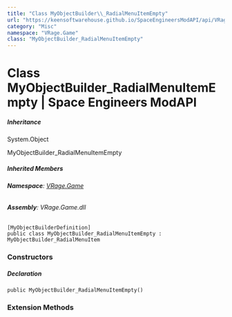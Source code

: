 ```yaml
---
title: "Class MyObjectBuilder\\_RadialMenuItemEmpty"
url: "https://keensoftwarehouse.github.io/SpaceEngineersModAPI/api/VRage.Game.MyObjectBuilder_RadialMenuItemEmpty.html"
category: "Misc"
namespace: "VRage.Game"
class: "MyObjectBuilder_RadialMenuItemEmpty"
---
```


# Class MyObjectBuilder\_RadialMenuItemEmpty | Space Engineers ModAPI

##### Inheritance

System.Object

MyObjectBuilder\_RadialMenuItemEmpty

##### Inherited Members

###### **Namespace**: [VRage.Game](https://keensoftwarehouse.github.io/SpaceEngineersModAPI/api/VRage.Game.html)

###### **Assembly**: VRage.Game.dll

```
[MyObjectBuilderDefinition]
public class MyObjectBuilder_RadialMenuItemEmpty : MyObjectBuilder_RadialMenuItem
```

### Constructors

##### Declaration

```
public MyObjectBuilder_RadialMenuItemEmpty()
```

### Extension Methods